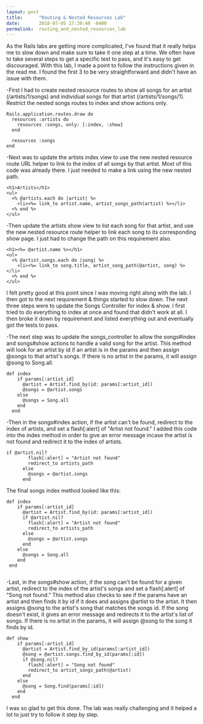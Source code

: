 ```yaml
---
layout: post
title:      "Routing & Nested Resources Lab"
date:       2018-07-05 17:39:40 -0400
permalink:  routing_and_nested_resources_lab
---
```



As the Rails labs are getting more complicated, I've found that it really helps me to slow down and make sure to take it one step at a time. We often have to take several steps to get a specific test to pass, and it's easy to get discouraged.  With this lab, I made a point to follow the instructions given in the read me. I found the first 3 to be very straightforward and didn't have an issue with them.

-First I had to create nested resource routes to show all songs for an artist (/artists/1/songs) and individual songs for that artist (/artists/1/songs/1). Restrict the nested songs routes to index and show actions only.
```
Rails.application.routes.draw do
  resources :artists do
    resources :songs, only: [:index, :show]
  end

  resources :songs
end
```

-Next was to update the artists index view to use the new nested resource route URL helper to link to the index of all songs by that artist. Most of this code was already there. I just needed to make a link using the new nested path.
```
<h1>Artists</h1>
<ul>
  <% @artists.each do |artist| %>
    <li><%= link_to artist.name, artist_songs_path(artist) %></li>
  <% end %>
</ul>
```


-Then update the artists show view to list each song for that artist, and use the new nested resource route helper to link each song to its corresponding show page. I just had to change the path on this requirement also.
```
<h1><%= @artist.name %></h1>
<ul>
  <% @artist.songs.each do |song| %>
    <li><%= link_to song.title, artist_song_path(@artist, song) %></li>
  <% end %>
</ul>
```




I felt pretty good at this point since I was moving right along with the lab. I then got to the next requirement & things started to slow down. The next three steps were to update the Songs Controller for index & show. I first tried to do everything to index at once and found that didn't work at all. I then broke it down by requirement and listed everything out and eventually got the tests to pass.

-The next step was to update the songs_controller to allow the songs#index and songs#show actions to handle a valid song for the artist.
This method will look for an artist by id if an artist is in the params and then assign @songs to that artist's songs. If there is no artist in the params, it will assign @song to Song.all.

```
def index
    if params[:artist_id]
      @artist = Artist.find_by(id: params[:artist_id])
      @songs = @artist.songs
    else
      @songs = Song.all
    end
  end

```



-Then in the songs#index action, if the artist can't be found, redirect to the index of artists, and set a flash[:alert] of "Artist not found."  I added this code into the index method in order to give an error message incase the artist is not found and redirect it to the index of artists. 

```
if @artist.nil?
        flash[:alert] = "Artist not found"
        redirect_to artists_path
      else
        @songs = @artist.songs
      end
```


		
The final songs index method looked like this:
			
```
def index
    if params[:artist_id]
      @artist = Artist.find_by(id: params[:artist_id])
      if @artist.nil?
        flash[:alert] = "Artist not found"
        redirect_to artists_path
      else
        @songs = @artist.songs
      end
    else
      @songs = Song.all
    end
 end


```			 


-Last, in the songs#show action, if the song can't be found for a given artist, redirect to the index of the artist's songs and set a flash[:alert] of "Song not found." This method also checks to see if the params have an artist and then finds it by id if it does and assigns @artist to the artist. It then assigns @song to the artist's song that matches the songs id. If the song doesn't exist, it gives an error message and redirects it to the artist's list of songs. If there is no artist in the params, it will assign @song to the song it finds by id.

```
def show
    if params[:artist_id]
      @artist = Artist.find_by_id(params[:artist_id])
      @song = @artist.songs.find_by_id(params[:id])
      if @song.nil?
        flash[:alert] = "Song not found"
        redirect_to artist_songs_path(@artist)
      end
    else
      @song = Song.find(params[:id])
    end
  end
```
I was so glad to get this done. The lab was really challenging and it helped a lot to just try to follow it step by step.




